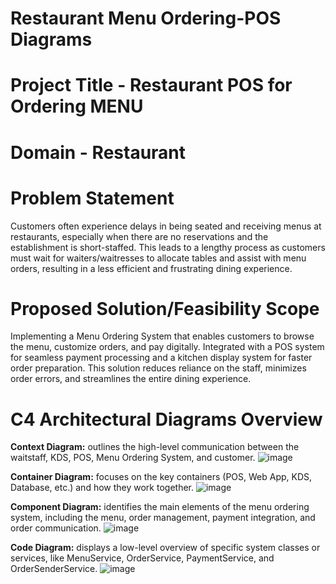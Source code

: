 # Restaurant Menu Ordering-POS Diagrams

# Project Title - Restaurant POS for Ordering MENU
# Domain - Restaurant
# Problem Statement
Customers often experience delays in being seated and receiving menus at restaurants, especially when there are no reservations and the establishment is short-staffed. 
This leads to a lengthy process as customers must wait for waiters/waitresses to allocate tables and assist with menu orders, resulting in a less efficient and frustrating dining experience.
# Proposed Solution/Feasibility Scope
Implementing a Menu Ordering System that enables customers to browse the menu, customize orders, and pay digitally. 
Integrated with a POS system for seamless payment processing and a kitchen display system for faster order preparation. 
This solution reduces reliance on the staff, minimizes order errors, and streamlines the entire dining experience.

# C4 Architectural Diagrams Overview
**Context Diagram:** outlines the high-level communication between the waitstaff, KDS, POS, Menu Ordering System, and customer.
![image](https://github.com/user-attachments/assets/c0868a75-d63c-456b-8473-0f1a1853c769)

**Container Diagram:** focuses on the key containers (POS, Web App, KDS, Database, etc.) and how they work together.
![image](https://github.com/user-attachments/assets/d7690a69-7270-40f5-9a6c-ec6092a22040)

**Component Diagram:** identifies the main elements of the menu ordering system, including the menu, order management, payment integration, and order communication.
![image](https://github.com/user-attachments/assets/967c9b7c-dc06-4918-baf7-b06b5afa044d)

**Code Diagram:** displays a low-level overview of specific system classes or services, like MenuService, OrderService, PaymentService, and OrderSenderService.
![image](https://github.com/user-attachments/assets/2b4a98b7-61a8-46ee-bdb6-9d04088944be)
